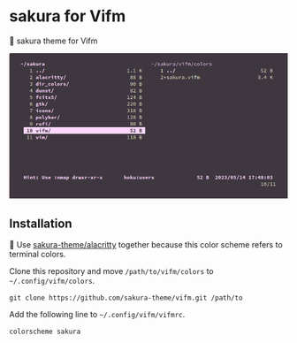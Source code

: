 # sakura for Vifm

🌸 sakura theme for Vifm

![screenshot](https://github.com/sakura-theme/vifm/blob/main/screenshot.png)

## Installation

📌 Use [sakura-theme/alacritty](https://github.com/sakura-theme/alacritty) together because this color scheme refers to terminal colors.

Clone this repository and move `/path/to/vifm/colors` to `~/.config/vifm/colors`.

```
git clone https://github.com/sakura-theme/vifm.git /path/to
```

Add the following line to `~/.config/vifm/vifmrc`.

```
colorscheme sakura
```
